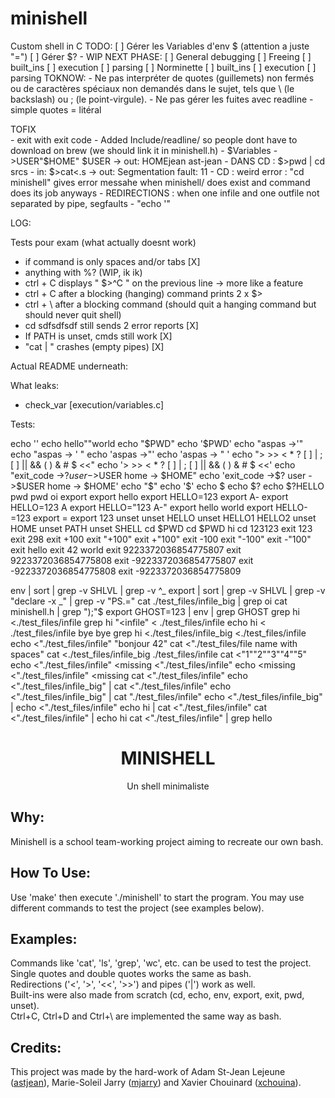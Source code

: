 # minishell
Custom shell in C
TODO:
[ ] Gérer les Variables d'env $ (attention a juste "=")
[ ] Gérer $? - WIP
NEXT PHASE: 
[ ] General debugging
[ ] Freeing
	[ ] built_ins
	[ ] execution
	[ ] parsing
[ ] Norminette
	[ ] built_ins
	[ ] execution
	[ ] parsing
TOKNOW: 
	- Ne pas interpréter de quotes (guillemets) non fermés ou de caractères spéciaux non demandés dans le sujet, tels que \ (le backslash) ou ; (le point-virgule).
	- Ne pas gérer les fuites avec readline
	- simple quotes = litéral

 TOFIX  
	- exit with exit code
	- Added Include/readline/ so people dont have to download on brew (we should link it in minishell.h)
	- $Variables
		- $>$USER"$HOME" $USER  ->  out: HOMEjean ast-jean
	- DANS CD : $>pwd | cd srcs
	- in:	$>cat<.s -> out:	Segmentation fault: 11
	- CD : weird error : "cd minishell" gives error messahe when minishell/ does exist and command does its job anyways
	- REDIRECTIONS : when one infile and one outfile not separated by pipe, segfaults
	- "echo '"



 LOG:

 Tests pour exam (what actually doesnt work)
 - if command is only spaces and/or tabs [X]
 - anything with %? (WIP, ik ik)
 - ctrl + C displays " $>^C " on the previous line -> more like a feature
 - ctrl + C after a blocking (hanging) command prints 2 x $> 
 - ctrl + \ after a blocking command (should quit a hanging command but should never quit shell)
 - cd sdfsdfsdf still sends 2 error reports [X]
 - If PATH is unset, cmds still work [X]
 - "cat | " crashes (empty pipes) [X]



Actual README underneath:

What leaks:

- check_var  [execution/variables.c]






Tests:

echo ''
echo hello""world
echo "$PWD"
echo '$PWD'
echo "aspas ->'"
echo "aspas -> ' "
echo 'aspas ->"'
echo 'aspas -> " '
echo "> >> < * ? [ ] | ; [ ] || && ( ) & # $  <<"
echo '> >> < * ? [ ] | ; [ ] || && ( ) & # $  <<'
echo "exit_code ->$? user ->$USER home -> $HOME"
echo 'exit_code ->$? user ->$USER home -> $HOME'
echo "$"
echo '$'
echo $
echo $?
echo $?HELLO
pwd
pwd oi
export
export hello
export HELLO=123
export A-
export HELLO=123 A
export HELLO="123 A-"
export hello world
export HELLO-=123
export =
export 123
unset
unset HELLO
unset HELLO1 HELLO2
unset HOME
unset PATH
unset SHELL
cd $PWD
cd $PWD hi
cd 123123
exit 123
exit 298
exit +100
exit "+100"
exit +"100"
exit -100
exit "-100"
exit -"100"
exit hello
exit 42 world
exit 9223372036854775807
exit 9223372036854775808
exit -9223372036854775807
exit -9223372036854775808
exit -9223372036854775809

env | sort | grep -v SHLVL | grep -v ^_
export | sort | grep -v SHLVL | grep -v "declare -x _" | grep -v "PS.="
cat ./test_files/infile_big | grep oi
cat minishell.h | grep ");"$
export GHOST=123 | env | grep GHOST
grep hi <./test_files/infile
grep hi "<infile" <         ./test_files/infile
echo hi < ./test_files/infile bye bye
grep hi <./test_files/infile_big <./test_files/infile
echo <"./test_files/infile" "bonjour       42"
cat <"./test_files/file name with spaces"
cat <./test_files/infile_big ./test_files/infile
cat <"1""2""3""4""5"
echo <"./test_files/infile" <missing <"./test_files/infile"
echo <missing <"./test_files/infile" <missing
cat <"./test_files/infile"
echo <"./test_files/infile_big" | cat <"./test_files/infile"
echo <"./test_files/infile_big" | cat "./test_files/infile"
echo <"./test_files/infile_big" | echo <"./test_files/infile"
echo hi | cat <"./test_files/infile"
cat <"./test_files/infile" | echo hi
cat <"./test_files/infile" | grep hello










<h1 align="center">MINISHELL</h1>
<p align="center">Un shell minimaliste</p>

## Why:

Minishell is a school team-working project aiming to recreate our own bash.


## How To Use:

Use 'make' then execute './minishell' to start the program. You may use different commands to test the project (see examples below). 


## Examples:

Commands like 'cat', 'ls', 'grep', 'wc', etc. can be used to test the project.<br>
Single quotes and double quotes works the same as bash.<br>
Redirections ('<', '>', '<<', '>>') and pipes ('|') work as well.<br>
Built-ins were also made from scratch (cd, echo, env, export, exit, pwd, unset).<br>
Ctrl+C, Ctrl+D and Ctrl+\ are implemented the same way as bash.<br>


## Credits:

This project was made by the hard-work of Adam St-Jean Lejeune ([astjean](https://github.com/ast-jean)), Marie-Soleil Jarry ([mjarry](https://github.com/mariejarry)) and Xavier Chouinard ([xchouina](https://github.com/xchouina)).
